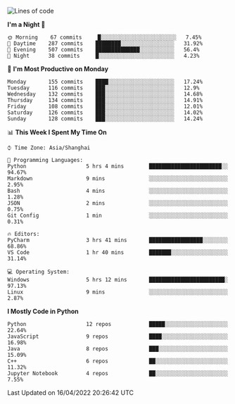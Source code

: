 <!--START_SECTION:waka-->
![Lines of code](https://img.shields.io/badge/From%20Hello%20World%20I%27ve%20Written-12%20Million%20lines%20of%20code-blue)

**I'm a Night 🦉** 

```text
🌞 Morning    67 commits     █░░░░░░░░░░░░░░░░░░░░░░░░   7.45% 
🌆 Daytime    287 commits    ████████░░░░░░░░░░░░░░░░░   31.92% 
🌃 Evening    507 commits    ██████████████░░░░░░░░░░░   56.4% 
🌙 Night      38 commits     █░░░░░░░░░░░░░░░░░░░░░░░░   4.23%

```
📅 **I'm Most Productive on Monday** 

```text
Monday       155 commits    ████░░░░░░░░░░░░░░░░░░░░░   17.24% 
Tuesday      116 commits    ███░░░░░░░░░░░░░░░░░░░░░░   12.9% 
Wednesday    132 commits    ███░░░░░░░░░░░░░░░░░░░░░░   14.68% 
Thursday     134 commits    ███░░░░░░░░░░░░░░░░░░░░░░   14.91% 
Friday       108 commits    ███░░░░░░░░░░░░░░░░░░░░░░   12.01% 
Saturday     126 commits    ███░░░░░░░░░░░░░░░░░░░░░░   14.02% 
Sunday       128 commits    ███░░░░░░░░░░░░░░░░░░░░░░   14.24%

```


📊 **This Week I Spent My Time On** 

```text
⌚︎ Time Zone: Asia/Shanghai

💬 Programming Languages: 
Python                   5 hrs 4 mins        ███████████████████████░░   94.67% 
Markdown                 9 mins              ░░░░░░░░░░░░░░░░░░░░░░░░░   2.95% 
Bash                     4 mins              ░░░░░░░░░░░░░░░░░░░░░░░░░   1.28% 
JSON                     2 mins              ░░░░░░░░░░░░░░░░░░░░░░░░░   0.75% 
Git Config               1 min               ░░░░░░░░░░░░░░░░░░░░░░░░░   0.31%

🔥 Editors: 
PyCharm                  3 hrs 41 mins       █████████████████░░░░░░░░   68.86% 
VS Code                  1 hr 40 mins        ███████░░░░░░░░░░░░░░░░░░   31.14%

💻 Operating System: 
Windows                  5 hrs 12 mins       ████████████████████████░   97.13% 
Linux                    9 mins              ░░░░░░░░░░░░░░░░░░░░░░░░░   2.87%

```

**I Mostly Code in Python** 

```text
Python                   12 repos            █████░░░░░░░░░░░░░░░░░░░░   22.64% 
JavaScript               9 repos             ████░░░░░░░░░░░░░░░░░░░░░   16.98% 
Java                     8 repos             ███░░░░░░░░░░░░░░░░░░░░░░   15.09% 
C++                      6 repos             ██░░░░░░░░░░░░░░░░░░░░░░░   11.32% 
Jupyter Notebook         4 repos             ██░░░░░░░░░░░░░░░░░░░░░░░   7.55%

```



 Last Updated on 16/04/2022 20:26:42 UTC
<!--END_SECTION:waka-->　　
